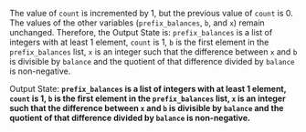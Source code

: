 The value of `count` is incremented by 1, but the previous value of `count` is 0. The values of the other variables (`prefix_balances`, `b`, and `x`) remain unchanged. Therefore, the Output State is: `prefix_balances` is a list of integers with at least 1 element, `count` is 1, `b` is the first element in the `prefix_balances` list, `x` is an integer such that the difference between `x` and `b` is divisible by `balance` and the quotient of that difference divided by `balance` is non-negative.

Output State: **`prefix_balances` is a list of integers with at least 1 element, `count` is 1, `b` is the first element in the `prefix_balances` list, `x` is an integer such that the difference between `x` and `b` is divisible by `balance` and the quotient of that difference divided by `balance` is non-negative.**